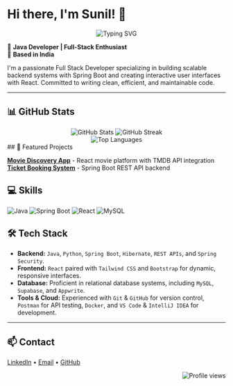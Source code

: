 # Hi there, I'm Sunil! 👋

<div align="center">
  <img src="https://readme-typing-svg.herokuapp.com?font=Fira+Code&pause=1000&color=2E9EF7&center=true&vCenter=true&width=435&lines=Full+Stack+Developer;Java+%7C+Spring+Boot+%7C+React;Building+Scalable+Web+Solutions" alt="Typing SVG" />
</div>

🚀 **Java Developer | Full-Stack Enthusiast**  
📍 **Based in India**

I'm a passionate Full Stack Developer specializing in building scalable backend systems with Spring Boot and creating interactive user interfaces with React. Committed to writing clean, efficient, and maintainable code.

---
## 📊 GitHub Stats

<div align="center">
  <img src="https://github-readme-stats.vercel.app/api?username=sunil-gumatimath&show_icons=true&theme=tokyonight&hide_border=true" alt="GitHub Stats" />
  <img src="https://github-readme-streak-stats.herokuapp.com?user=sunil-gumatimath&theme=tokyonight&hide_border=true" alt="GitHub Streak" />
</div>
<div align="center">
  <img src="https://github-readme-stats.vercel.app/api/top-langs/?username=sunil-gumatimath&layout=compact&theme=tokyonight&hide_border=true" alt="Top Languages" />
</div>
## 🚀 Featured Projects

**[Movie Discovery App](https://ted-tmdb-movie-07.netlify.app/)** - React movie platform with TMDB API integration  
**[Ticket Booking System](https://github.com/sunil-gumatimath/movie-ticket-booking-system)** - Spring Boot REST API backend
## 💻 Skills

![Java](https://img.shields.io/badge/-Java-007396?style=flat&logo=java&logoColor=white)
![Spring Boot](https://img.shields.io/badge/-Spring%20Boot-6DB33F?style=flat&logo=spring&logoColor=white)
![React](https://img.shields.io/badge/-React-61DAFB?style=flat&logo=react&logoColor=black)
![MySQL](https://img.shields.io/badge/-MySQL-4479A1?style=flat&logo=mysql&logoColor=white)

## 🛠️ Tech Stack

* **Backend:** `Java`, `Python`, `Spring Boot`, `Hibernate`, `REST APIs`, and `Spring Security`.
* **Frontend:** `React` paired with `Tailwind CSS` and `Bootstrap` for dynamic, responsive interfaces.
* **Database:** Proficient in relational database systems, including `MySQL`, `Supabase`, and `Appwrite`.
* **Tools & Cloud:** Experienced with `Git` & `GitHub` for version control, `Postman` for API testing, `Docker`, and `VS Code` & `IntelliJ IDEA` for development.

---

## 📫 Contact

[LinkedIn](https://linkedin.com/in/sunil-gumatimath) • [Email](mailto:sunilgumatimath.vs@gmail.com) • [GitHub](https://github.com/sunil-gumatimath)

<div align="right">
  <img src="https://komarev.com/ghpvc/?username=sunil-gumatimath&label=Profile%20views&color=0e75b6&style=flat" alt="Profile views" />
</div>
